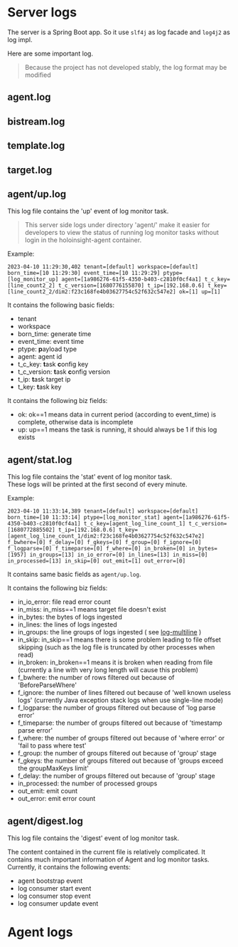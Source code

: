 # Server logs
The server is a Spring Boot app. So it use `slf4j` as log facade and `log4j2` as log impl.

Here are some important log.

> Because the project has not developed stably, the log format may be modified

## agent.log

## bistream.log

## template.log

## target.log

## agent/up.log
This log file contains the 'up' event of log monitor task.

> This server side logs under directory 'agent/' make it easier for developers to view the status of running log monitor tasks without login in the holoinsight-agent container. 

Example:
```text
2023-04-10 11:29:30,402 tenant=[default] workspace=[default] born_time=[10 11:29:30] event_time=[10 11:29:29] ptype=[log_monitor_up] agent=[1a986276-61f5-4350-b403-c2810f0cf4a1] t_c_key=[line_count2_2] t_c_version=[1680776155870] t_ip=[192.168.0.6] t_key=[line_count2_2/dim2:f23c168fe4b03627754c52f632c547e2] ok=[1] up=[1]
```

It contains the following basic fields:
- tenant
- workspace
- born_time: generate time
- event_time: event time
- ptype: **p**ayload type
- agent: agent id
- t_c_key: **t**ask **c**onfig key
- t_c_version: **t**ask **c**onfig version
- t_ip: **t**ask target ip
- t_key: **t**ask key

It contains the following biz fields:
- ok: ok==1 means data in current period (according to event_time) is complete, otherwise data is incomplete
- up: up==1 means the task is running, it should always be 1 if this log exists 


## agent/stat.log
This log file contains the 'stat' event of log monitor task.  
These logs will be printed at the first second of every minute.

Example:
```text
2023-04-10 11:33:14,389 tenant=[default] workspace=[default] born_time=[10 11:33:14] ptype=[log_monitor_stat] agent=[1a986276-61f5-4350-b403-c2810f0cf4a1] t_c_key=[agent_log_line_count_1] t_c_version=[1680772885502] t_ip=[192.168.0.6] t_key=[agent_log_line_count_1/dim2:f23c168fe4b03627754c52f632c547e2] f_bwhere=[0] f_delay=[0] f_gkeys=[0] f_group=[0] f_ignore=[0] f_logparse=[0] f_timeparse=[0] f_where=[0] in_broken=[0] in_bytes=[1957] in_groups=[13] in_io_error=[0] in_lines=[13] in_miss=[0] in_processed=[13] in_skip=[0] out_emit=[1] out_error=[0]
```

It contains same basic fields as `agent/up.log`.

It contains the following biz fields:
- in_io_error: file read error count
- in_miss: in_miss==1 means target file doesn't exist
- in_bytes: the bytes of logs ingested
- in_lines: the lines of logs ingested
- in_groups: the line groups of logs ingested ( see [log-multiline](../internals/log-multiline.md) )
- in_skip: in_skip==1 means there is some problem leading to file offset skipping (such as the log file is truncated by other processes when read)
- in_broken: in_broken==1 means it is broken when reading from file (currently a line with very long length will cause this problem)
- f_bwhere: the number of rows filtered out because of 'BeforeParseWhere' 
- f_ignore: the number of lines filtered out because of 'well known useless logs' (currently Java exception stack logs when use single-line mode)
- f_logparse: the number of groups filtered out because of 'log parse error'
- f_timeparse: the number of groups filtered out because of 'timestamp parse error'
- f_where: the number of groups filtered out because of 'where error' or 'fail to pass where test'
- f_group: the number of groups filtered out because of 'group' stage
- f_gkeys: the number of groups filtered out because of 'groups exceed the groupMaxKeys limit'
- f_delay: the number of groups filtered out because of 'group' stage
- in_processed: the number of processed groups
- out_emit: emit count
- out_error: emit error count

## agent/digest.log
This log file contains the 'digest' event of log monitor task.

The content contained in the current file is relatively complicated. It contains much important information of Agent and log monitor tasks.
Currently, it contains the following events:
- agent bootstrap event
- log consumer start event
- log consumer stop event
- log consumer update event

# Agent logs
